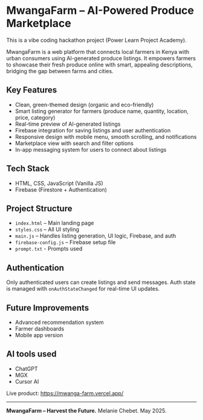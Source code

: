 # MwangaFarm – AI-Powered Produce Marketplace

This is a vibe coding hackathon project (Power Learn Project Academy).

MwangaFarm is a web platform that connects local farmers in Kenya with urban consumers using AI-generated produce listings. It empowers farmers to showcase their fresh produce online with smart, appealing descriptions, bridging the gap between farms and cities.

## Key Features
- Clean, green-themed design (organic and eco-friendly)
- Smart listing generator for farmers (produce name, quantity, location, price, category)
- Real-time preview of AI-generated listings
- Firebase integration for saving listings and user authentication
- Responsive design with mobile menu, smooth scrolling, and notifications
- Marketplace view with search and filter options
- In-app messaging system for users to connect about listings

## Tech Stack
- HTML, CSS, JavaScript (Vanilla JS)
- Firebase (Firestore + Authentication)

## Project Structure
- `index.html` – Main landing page
- `styles.css` – All UI styling
- `main.js` – Handles listing generation, UI logic, Firebase, and auth
- `firebase-config.js` – Firebase setup file
- `prompt.txt` - Prompts used

## Authentication
Only authenticated users can create listings and send messages. Auth state is managed with `onAuthStateChanged` for real-time UI updates.

## Future Improvements
- Advanced recommendation system
- Farmer dashboards
- Mobile app version

## AI tools used
- ChatGPT
- MGX
- Cursor AI


Live product: https://mwanga-farm.vercel.app/

---

**MwangaFarm – Harvest the Future.**
Melanie Chebet. 
May 2025.